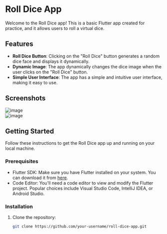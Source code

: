# Roll Dice App

Welcome to the Roll Dice app! This is a basic Flutter app created for practice, and it allows users to roll a virtual dice.

## Features

- **Roll Dice Button**: Clicking on the "Roll Dice" button generates a random dice face and displays it dynamically.
- **Dynamic Image**: The app dynamically changes the dice image when the user clicks on the "Roll Dice" button.
- **Simple User Interface**: The app has a simple and intuitive user interface, making it easy to use.

## Screenshots

![image](https://github.com/huzaifasaeed123/Flutter-Basic-Project/assets/143410512/a8397560-2f04-40b8-8e01-99f4a63c911b)  
![image](https://github.com/huzaifasaeed123/Flutter-Basic-Project/assets/143410512/e4a1cf7a-b872-4698-920c-e5b9a9ba3827)


## Getting Started

Follow these instructions to get the Roll Dice app up and running on your local machine.

### Prerequisites

- Flutter SDK: Make sure you have Flutter installed on your system. You can download it from [here](https://flutter.dev/docs/get-started/install).
- Code Editor: You'll need a code editor to view and modify the Flutter project. Popular choices include Visual Studio Code, IntelliJ IDEA, or Android Studio.

### Installation

1. Clone the repository:
   ```bash
   git clone https://github.com/your-username/roll-dice-app.git
